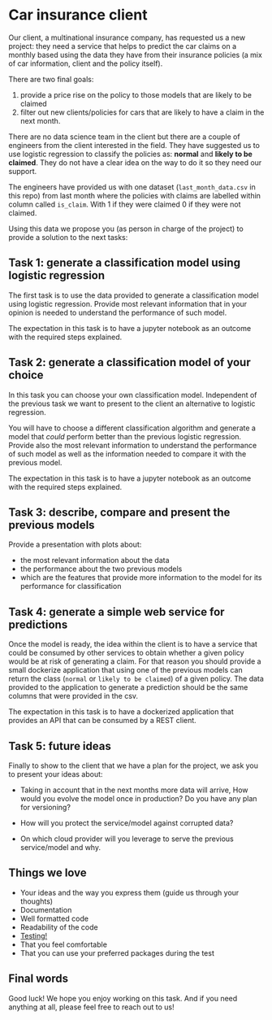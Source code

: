 # Car insurance client

Our client, a multinational insurance company, has requested us a new project: they need a service that helps to predict 
the car claims on a monthly based using the data they have from their insurance policies (a mix of car information, client
and the policy itself).

There are two final goals: 
1. provide a price rise on the policy to those models that are likely to be claimed
2. filter out new clients/policies for cars that are likely to have a claim in the next month. 

There are no data science team in the client but there are a couple of engineers from the client interested in the field. 
They have suggested us to use logistic regression to classify the policies as: **normal** and **likely to be claimed**. 
They do not have a clear idea on the way to do it so they need our support. 

The engineers have provided us with one dataset (`last_month_data.csv` in this repo) from last month where the policies with claims are labelled within column called `is_claim`. With 1 if they were claimed 0 if they were not claimed.

Using this data we propose you (as person in charge of the project) to provide a solution to the next tasks:

## **Task 1**: generate a classification model using logistic regression
The first task is to use the data provided to generate a classification model using logistic regression.
Provide most relevant information that in your opinion is needed to understand the performance of such model.

The expectation in this task is to have a jupyter notebook as an outcome with the required steps explained. 

## **Task 2**: generate a classification model of your choice

In this task you can choose your own classification model. Independent of the previous task
we want to present to the client an alternative to logistic regression.

You will have to choose a different classification algorithm and generate a model that *could* perform better than the 
previous logistic regression. Provide also the most relevant information to understand the performance of such model as well
as the information needed to compare it with the previous model. 

The expectation in this task is to have a jupyter notebook as an outcome with the required steps explained. 

## **Task 3**: describe, compare and present the previous models

Provide a presentation with plots about:
- the most relevant information about the data
- the performance about the two previous models
- which are the features that provide more information to the model for its performance for classification

## **Task 4**: generate a simple web service for predictions

Once the model is ready, the idea within the client is to have a service that could be consumed by other services to
obtain whether a given policy would be at risk of generating a claim. For that reason you should provide a small dockerize
application that using one of the previous models can return the class (`normal` or `likely to be claimed`) of a given policy. The data provided to the application to generate a prediction should be the same columns that were provided in the csv.

The expectation in this task is to have a dockerized application that provides an API that can be consumed by a REST client.

## **Task 5**: future ideas

Finally to show to the client that we have a plan for the project, we ask you to present your ideas about: 

- Taking in account that in the next months more data will arrive, How would you evolve the model once in production? Do 
you have any plan for versioning?

- How will you protect the service/model against corrupted data? 

- On which cloud provider will you leverage to serve the previous service/model and why.


## Things we love

- Your ideas and the way you express them (guide us through your thoughts)
- Documentation
- Well formatted code
- Readability of the code
- <ins>Testing!</ins>
- That you feel comfortable
- That you can use your preferred packages during the test


## Final words

Good luck! We hope you enjoy working on this task. And if you need anything at all, please feel free to reach out to us!
